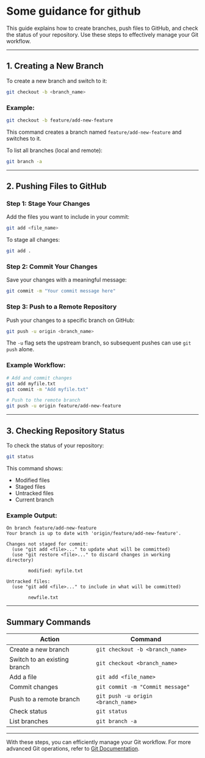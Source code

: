 # Some guidance for github

This guide explains how to create branches, push files to GitHub, and check the status of your repository. Use these steps to effectively manage your Git workflow.

---

## **1. Creating a New Branch**

To create a new branch and switch to it:

```bash
git checkout -b <branch_name>
```

### **Example:**
```bash
git checkout -b feature/add-new-feature
```

This command creates a branch named `feature/add-new-feature` and switches to it.

To list all branches (local and remote):
```bash
git branch -a
```

---

## **2. Pushing Files to GitHub**

### **Step 1: Stage Your Changes**
Add the files you want to include in your commit:

```bash
git add <file_name>
```

To stage all changes:
```bash
git add .
```

### **Step 2: Commit Your Changes**
Save your changes with a meaningful message:

```bash
git commit -m "Your commit message here"
```

### **Step 3: Push to a Remote Repository**
Push your changes to a specific branch on GitHub:

```bash
git push -u origin <branch_name>
```

The `-u` flag sets the upstream branch, so subsequent pushes can use `git push` alone.

### **Example Workflow:**
```bash
# Add and commit changes
git add myfile.txt
git commit -m "Add myfile.txt"

# Push to the remote branch
git push -u origin feature/add-new-feature
```

---

## **3. Checking Repository Status**

To check the status of your repository:

```bash
git status
```

This command shows:
- Modified files
- Staged files
- Untracked files
- Current branch

### **Example Output:**
```plaintext
On branch feature/add-new-feature
Your branch is up to date with 'origin/feature/add-new-feature'.

Changes not staged for commit:
  (use "git add <file>..." to update what will be committed)
  (use "git restore <file>..." to discard changes in working directory)

        modified: myfile.txt

Untracked files:
  (use "git add <file>..." to include in what will be committed)

        newfile.txt
```

---

## **Summary Commands**

| **Action**                  | **Command**                                     |
|-----------------------------|-------------------------------------------------|
| Create a new branch         | `git checkout -b <branch_name>`                |
| Switch to an existing branch| `git checkout <branch_name>`                   |
| Add a file                  | `git add <file_name>`                          |
| Commit changes              | `git commit -m "Commit message"`              |
| Push to a remote branch     | `git push -u origin <branch_name>`             |
| Check status                | `git status`                                   |
| List branches               | `git branch -a`                                |

---

With these steps, you can efficiently manage your Git workflow. For more advanced Git operations, refer to [Git Documentation](https://git-scm.com/doc).

